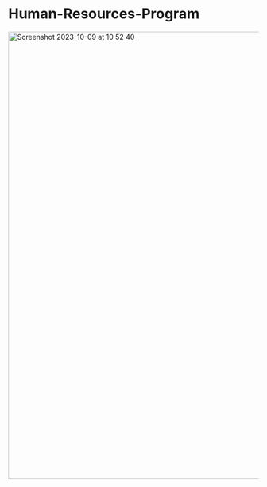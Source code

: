 # Human-Resources-Program
<img width="901" alt="Screenshot 2023-10-09 at 10 52 40" src="https://github.com/IMTheBale/Human-Resources-Program/assets/103919889/4700c872-f2b0-406c-b0bb-f5098c2866b0">
